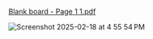 [Blank board - Page 1 1.pdf](https://github.com/user-attachments/files/18858594/Blank.board.-.Page.1.1.pdf)



![Screenshot 2025-02-18 at 4 55 54 PM](https://github.com/user-attachments/assets/56b3d20f-65aa-45e6-a0f2-923956663d5b)
